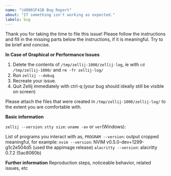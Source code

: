 ```yaml
---
name: "\U0001F41B Bug Report"
about: "If something isn't working as expected."
labels: bug
---
```

Thank you for taking the time to file this issue! Please follow the instructions and fill in the missing parts below the instructions, if it is meaningful. Try to be brief and concise.

**In Case of Graphical or Performance Issues**

1. Delete the contents of `/tmp/zellij-1000/zellij-log`, ie with `cd /tmp/zellij-1000/` and `rm -fr zellij-log/`
2. Run `zellij --debug`
3. Recreate your issue.
3. Quit Zellij immediately with ctrl-q (your bug should ideally still be visible on screen)

Please attach the files that were created in `/tmp/zellij-1000/zellij-log/` to the extent you are comfortable with.

**Basic information**

`zellij --version`:
`stty size`:
`uname -av` or `ver`(Windows):

List of programs you interact with as, `PROGRAM --version`: output cropped meaningful, for example:
`nvim --version`: NVIM v0.5.0-dev+1299-g1c2e504d5  (used the appimage release)
`alacritty --version`: alacritty 0.7.2 (5ac8060b)

**Further information**
Reproduction steps, noticeable behavior, related issues, etc
